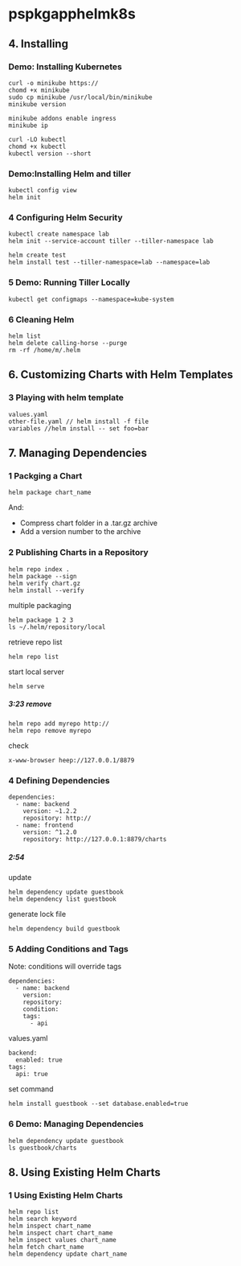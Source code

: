 # pspkgapphelmk8s

## 4. Installing
### Demo: Installing Kubernetes
```
curl -o minikube https://
chomd +x minikube
sudo cp minikube /usr/local/bin/minikube
minikube version
```
```
minikube addons enable ingress
minikube ip
```
```
curl -LO kubectl
chomd +x kubectl
kubectl version --short
```

### Demo:Installing Helm and tiller
```
kubectl config view
helm init
```
### 4 Configuring Helm Security
```
kubectl create namespace lab
helm init --service-account tiller --tiller-namespace lab
```

```
helm create test
helm install test --tiller-namespace=lab --namespace=lab
```

### 5 Demo: Running Tiller Locally
```
kubectl get configmaps --namespace=kube-system
```
### 6 Cleaning Helm
```
helm list
helm delete calling-horse --purge
rm -rf /home/m/.helm
```

## 6. Customizing Charts with Helm Templates
### 3 Playing with helm template
```
values.yaml
other-file.yaml // helm install -f file
variables //helm install -- set foo=bar
```

## 7. Managing Dependencies
### 1 Packging a Chart
```
helm package chart_name
```
And:
- Compress chart folder in a .tar.gz archive
- Add a version number to the archive

### 2 Publishing Charts in a Repository
```
helm repo index .
helm package --sign
helm verify chart.gz
helm install --verify
```
multiple packaging
```
helm package 1 2 3
ls ~/.helm/repository/local
```
retrieve repo list
```
helm repo list
```
start local server
```
helm serve
```
##### 3:23 remove
```
helm repo add myrepo http://
helm repo remove myrepo
```
check
```
x-www-browser heep://127.0.0.1/8879
```
### 4 Defining Dependencies
```
dependencies:
  - name: backend
    version: ~1.2.2
    repository: http://
  - name: frontend
    version: ^1.2.0
    repository: http://127.0.0.1:8879/charts
```

##### 2:54
update
```
helm dependency update guestbook
helm dependency list guestbook
```
generate lock file
```
helm dependency build guestbook
```

### 5 Adding Conditions and Tags
Note: conditions will override tags
```
dependencies:
  - name: backend
    version:
    repository:
    condition:
    tags:
      - api
```
values.yaml
```
backend:
  enabled: true
tags:
  api: true
```
set command
```
helm install guestbook --set database.enabled=true
```
### 6 Demo: Managing Dependencies
```
helm dependency update guestbook
ls guestbook/charts
```


## 8. Using Existing Helm Charts
### 1 Using Existing Helm Charts
```
helm repo list
helm search keyword
helm inspect chart_name
helm inspect chart chart_name
helm inspect values chart_name
helm fetch chart_name
helm dependency update chart_name
```


